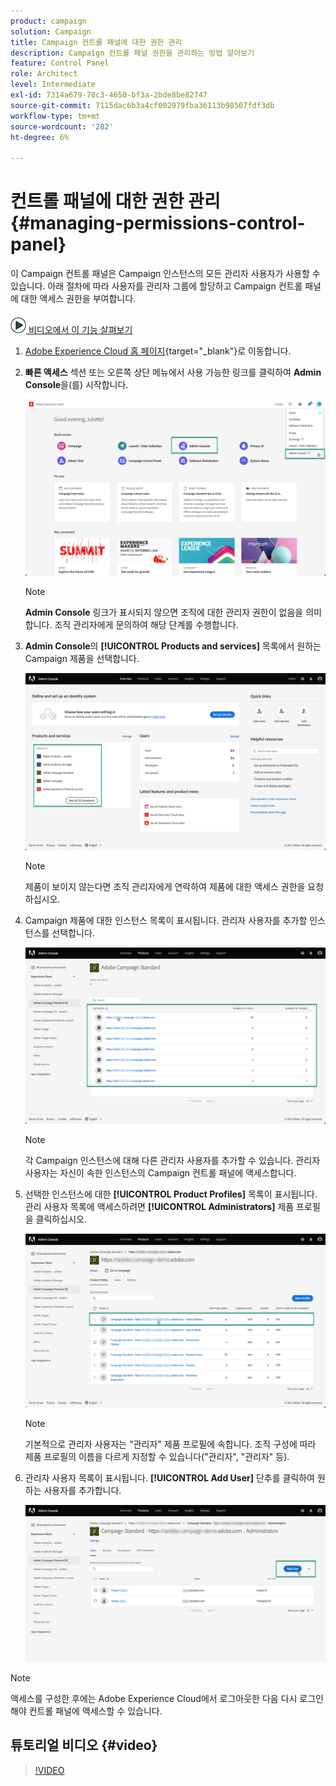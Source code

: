 ```yaml
---
product: campaign
solution: Campaign
title: Campaign 컨트롤 패널에 대한 권한 관리
description: Campaign 컨트롤 패널 권한을 관리하는 방법 알아보기
feature: Control Panel
role: Architect
level: Intermediate
exl-id: 7314a679-78c3-4650-bf3a-2bde8be82747
source-git-commit: 7115dac6b3a4cf002979fba36113b98507fdf3db
workflow-type: tm+mt
source-wordcount: '282'
ht-degree: 6%

---
```


# 컨트롤 패널에 대한 권한 관리 {#managing-permissions-control-panel}

이 Campaign 컨트롤 패널은 Campaign 인스턴스의 모든 관리자 사용자가 사용할 수 있습니다. 아래 절차에 따라 사용자를 관리자 그룹에 할당하고 Campaign 컨트롤 패널에 대한 액세스 권한을 부여합니다.

![](assets/do-not-localize/how-to-video.png)[ 비디오에서 이 기능 살펴보기](../../discover/using/managing-permissions.md#video)

1. [Adobe Experience Cloud 홈 페이지](https://experiencecloud.adobe.com/){target=&quot;_blank&quot;}로 이동합니다.

1. **빠른 액세스** 섹션 또는 오른쪽 상단 메뉴에서 사용 가능한 링크를 클릭하여 **Admin Console**&#x200B;을(를) 시작합니다.

   ![](assets/do-not-localize/control_panel_admin-console.png)

   >[!NOTE]
   >
   >**Admin Console** 링크가 표시되지 않으면 조직에 대한 관리자 권한이 없음을 의미합니다. 조직 관리자에게 문의하여 해당 단계를 수행합니다.

1. **Admin Console**&#x200B;의 **[!UICONTROL Products and services]** 목록에서 원하는 Campaign 제품을 선택합니다.

   ![](assets/do-not-localize/control_panel_product-list.png)

   >[!NOTE]
   >
   >제품이 보이지 않는다면 조직 관리자에게 연락하여 제품에 대한 액세스 권한을 요청하십시오.

1. Campaign 제품에 대한 인스턴스 목록이 표시됩니다. 관리자 사용자를 추가할 인스턴스를 선택합니다.

   ![](assets/do-not-localize/control_panel_add_user_4.png)

   >[!NOTE]
   >
   >각 Campaign 인스턴스에 대해 다른 관리자 사용자를 추가할 수 있습니다. 관리자 사용자는 자신이 속한 인스턴스의 Campaign 컨트롤 패널에 액세스합니다.

1. 선택한 인스턴스에 대한 **[!UICONTROL Product Profiles]** 목록이 표시됩니다. 관리 사용자 목록에 액세스하려면 **[!UICONTROL Administrators]** 제품 프로필을 클릭하십시오.

   ![](assets/do-not-localize/control_panel_add_user_5.png)

   >[!NOTE]
   >
   >기본적으로 관리자 사용자는 &quot;관리자&quot; 제품 프로필에 속합니다. 조직 구성에 따라 제품 프로필의 이름을 다르게 지정할 수 있습니다(&quot;관리자&quot;, &quot;관리자&quot; 등).

1. 관리자 사용자 목록이 표시됩니다. **[!UICONTROL Add User]** 단추를 클릭하여 원하는 사용자를 추가합니다.

   ![](assets/do-not-localize/control_panel_add_user_6.png)

>[!NOTE]
>
>액세스를 구성한 후에는 Adobe Experience Cloud에서 로그아웃한 다음 다시 로그인해야 컨트롤 패널에 액세스할 수 있습니다.

## 튜토리얼 비디오 {#video}

>[!VIDEO](https://video.tv.adobe.com/v/27147?quality=12)
